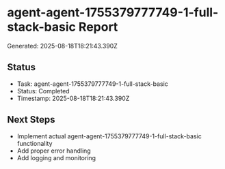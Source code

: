 # agent-agent-1755379777749-1-full-stack-basic Report

Generated: 2025-08-18T18:21:43.390Z

## Status
- Task: agent-agent-1755379777749-1-full-stack-basic
- Status: Completed
- Timestamp: 2025-08-18T18:21:43.390Z

## Next Steps
- Implement actual agent-agent-1755379777749-1-full-stack-basic functionality
- Add proper error handling
- Add logging and monitoring
